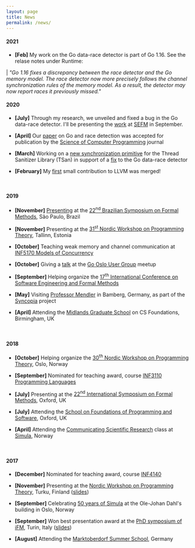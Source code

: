 ```yaml
---
layout: page
title: News
permalink: /news/
---
```


#### 2021

- **[Feb]**
My work on the Go data-race detector is part of Go 1.16.  See the relase notes under Runtime:

| *"Go 1.16 fixes a discrepancy between the race detector and the Go memory model. The race detector now more precisely follows the channel synchronization rules of the memory model. As a result, the detector may now report races it previously missed."*

#### 2020

- **[July]**
Through my research, we unveiled and fixed a bug in the Go data-race detector.  I'll be presenting the [work][paper:fava2020finding] at [SEFM][sefm2020] in September.

- **[April]**
Our [paper][paper:fava2020ready] on Go and race detection was accepted for publication by the [Science of Computer Programming][doi:scp2020] journal

- **[March]**
Working on a [new synchronization primitive][phabricator.D76322] for the Thread Sanitizer Library (TSan) in support of a [fix][gerrit.220419] to the Go data-race detector

- **[February]**
My [first][phabricator.D74831] small contribution to LLVM was merged!

<br/>

#### 2019

- **[November]**
[Presenting][talk:fava2019sbmf] at the [22<sup>nd</sup> Brazilian Symposium on Formal Methods][sbmf2019], S&atilde;o Paulo, Brazil

- **[November]**
Presenting at the [31<sup>st</sup> Nordic Workshop on Programming Theory][nwpt2019], Tallinn, Estonia

- **[October]**
Teaching weak memory and channel communication at [INF5170 Models of Concurrency][uio.inf5170.h19]

- **[October]**
Giving a [talk][talk:fava2019gomeetup] at the [Go Oslo User Group][go.oslo.meetup] meetup

- **[September]**
Helping organize the [17<sup>th</sup> International Conference on Software Engineering and Formal Methods][sefm2019]

- **[May]**
Visiting [Professor Mendler][mendler] in Bamberg, Germany, as part of the [Syncopia][syncopia] project

- **[April]**
Attending the [Midlands Graduate School][midlands] on CS Foundations, Birmingham, UK

<br/>

#### 2018

- **[October]**
Helping organize the [30<sup>th</sup> Nordic Workshop on Programming Theory][nwpt2018], Oslo, Norway

- **[September]**
Nominated for teaching award, course [INF3110 Programming Languages][uio.inf3110.h18]

- **[July]**
Presenting at the [22<sup>nd</sup> International Symposium on Formal Methods][fm2018], Oxford, UK

- **[July]**
Attending the [School on Foundations of Programming and Software][fopss], Oxford, UK

- **[April]**
Attending the [Communicating Scientific Research][csr] class at [Simula][simula], Norway

<br/>

#### 2017

- **[December]**
Nominated for teaching award, course [INF4140][uio.inf4140.h17]

- **[November]**
Presenting at the [Nordic Workshop on Programming Theory][nwpt2017], Turku, Finland ([slides][talk:fava2017operational.turku])

- **[September]**
Celebrating [50 years of Simula][simula.50] at the Ole-Johan Dahl's building in Oslo, Norway

- **[September]**
Won best presentation award at the [PhD symposium of iFM][ifm2017.phd], Turin, Italy ([slides][talk:fava2017operational.turin])

- **[August]**
Attending the [Marktoberdorf Summer School][marktoberdorf], Germany

<!-- PDFs -->
[paper:fava2020finding]: /papers/fava2020finding.pdf
[paper:fava2020ready]: /papers/fava2020ready.pdf
<!-- DOIs -->
[doi:scp2020]: https://doi.org/10.1016/j.scico.2020.102473
<!-- Slides -->
[talk:fava2019sbmf]: /talks/fava2019sbmf.pdf
[talk:fava2019gomeetup]: /talks/fava2019gomeetup.pdf
[talk:fava2017operational.turku]: https://prezi.com/view/I2WwEXFC2TiNxi1jNlxM
[talk:fava2017operational.turin]: https://prezi.com/view/09ieVvK8kh8OvQ9Nl9MH
<!-- Venues -->
[sefm2020]: https://event.cwi.nl/sefm2020/
[sbmf2019]: https://www.ime.usp.br/~sbmf2019
[nwpt2019]: https://cs.ttu.ee/events/nwpt2019
[nwpt2018]: https://nwpt2018.ifi.uio.no
[nwpt2017]: https://research.it.abo.fi/nwpt17
[sefm2019]: http://sefm2019.inria.fr/
[fm2018]: http://www.fm2018.org
[ifm2017.phd]: http://ifm2017.di.unito.it/callForPhDSymposium.php
<!-- Other -->
[phabricator.D76322]: https://reviews.llvm.org/D76322
[gerrit.220419]: https://go-review.googlesource.com/c/go/+/220419
[phabricator.D74831]: https://reviews.llvm.org/D74831
[uio.inf5170.h19]: https://www.uio.no/studier/emner/matnat/ifi/IN5170/h19/index.html
[uio.inf3110.h18]: https://www.uio.no/studier/emner/matnat/ifi/INF3110/h18
[uio.inf4140.h17]: https://www.uio.no/studier/emner/matnat/ifi/INF4140/h17/index.html
[go.oslo.meetup]: https://www.meetup.com/Go-Oslo-User-Group/events/265143218/
[mendler]: https://www.uni-bamberg.de/gdi/team/michael-mendler/
[syncopia]: https://www.mn.uio.no/ifi/english/research/projects/syncopia/index.html
[midlands]: http://events.cs.bham.ac.uk/mgs2019/
[fopss]: http://fopss18.mimuw.edu.pl/
[csr]: https://www.simula.no/education/courses/communicating-scientific-research-2018
[simula]: https://www.simula.no/
[simula.50]: http://simula67.at.ifi.uio.no/50years/
[marktoberdorf]: https://asimod.in.tum.de/2017/index.shtml
